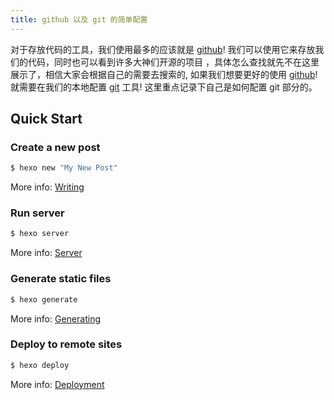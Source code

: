 ```yaml
---
title: github 以及 git 的简单配置
---
```

对于存放代码的工具，我们使用最多的应该就是 [github](https://github.com/)! 我们可以使用它来存放我们的代码，同时也可以看到许多大神们开源的项目 ，具体怎么查找就先不在这里展示了，相信大家会根据自己的需要去搜索的, 如果我们想要更好的使用 [github](https://github.com/)! 就需要在我们的本地配置 [git](https://git-scm.com/downloads) 工具! 这里重点记录下自己是如何配置 git 部分的。

## Quick Start

### Create a new post

``` bash
$ hexo new "My New Post"
```

More info: [Writing](https://hexo.io/docs/writing.html)

### Run server

``` bash
$ hexo server
```

More info: [Server](https://hexo.io/docs/server.html)

### Generate static files

``` bash
$ hexo generate
```

More info: [Generating](https://hexo.io/docs/generating.html)

### Deploy to remote sites

``` bash
$ hexo deploy
```

More info: [Deployment](https://hexo.io/docs/one-command-deployment.html)
